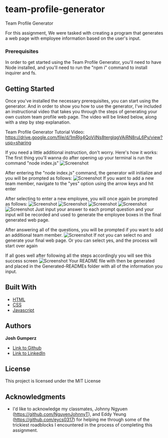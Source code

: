 # team-profile-generator
Team Profile Generator

For this assignment, We were tasked with creating a program that generates a web page with employee information based on the user's input.

### Prerequisites

In order to get started using the Team Profile Generator, you'll need to have Node installed, and you'll need to run the "npm i" command to install inquirer and fs.

## Getting Started

Once you've installed the necessary prerequisites, you can start using the generator. And in order to show you how to use the generator, I've included an instructional video that takes you through the steps of generating your own custom team profile web page. The video will be linked below, along with a step by step explanation. 


Team Profile Generator Tutorial Video: https://drive.google.com/file/d/1mRlg4QoVilNs8terglqgVAiRN8ruL6Py/view?usp=sharing

If you need a little additional instruction, don't worry. Here's how it works:
The first thing you'll wanna do after opening up your terminal is run the command "node index.js"
![Screenshot](https://i.imgur.com/KSWSBqB.png)

After entering the "node index.js" command, the generator will initialize and you will be prompted as follows:
![Screenshot](https://i.imgur.com/3IHlhq6.png)
If you want to add a new team member, navigate to the "yes" option using the arrow keys and hit enter

After selecting to enter a new employee, you will once again be prompted as follows:
![Screenshot](https://i.imgur.com/9sETT1h.png)
![Screenshot](https://i.imgur.com/VbkiCMa.png)
![Screenshot](https://i.imgur.com/N0rsyAL.png)
![Screenshot](https://i.imgur.com/Fn5q4Df.png)
![Screenshot](https://i.imgur.com/EpB0X56.png)
Just input your answer to each prompt question and your input will be recorded and used to generate the employee boxes in the final generated web page.

After answering all of the questions, you will be prompted if you want to add an additional team member. 
![Screenshot](https://i.imgur.com/RZU2L6Z.png)
If not you can select no and generate your final web page. Or you can select yes, and the process will start over again

If all goes well after following all the steps accordingly you will see this success screen
![Screenshot](https://i.imgur.com/tSvQxY4.png)
Your README file with then be generated and placed in the Generated-READMEs folder with all of the information you input.

## Built With
* [HTML](https://developer.mozilla.org/en-US/docs/Web/HTML)
* [CSS](https://developer.mozilla.org/en-US/docs/Web/CSS)
* [Javascript](https://developer.mozilla.org/en-US/docs/Web/JavaScript)


## Authors

**Josh Gumperz** 

- [Link to Github](https://github.com/JoshGumperz)
- [Link to LinkedIn](https://www.linkedin.com/in/josh-gumperz-8706a8185/)

## License

This project is licensed under the MIT License 

## Acknowledgments

* I'd like to acknowledge my classmates, Johnny Ngyuen (https://github.com/NguyenJohnnyT), and Eddy Yeung (https://github.com/eycs0317) for helping me through some of the trickiest roadblocks I encountered in the process of completing this assignment.  
